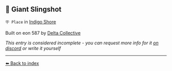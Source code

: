 ## 🏹 Giant Slingshot

`🪧 Place` in [Indigo Shore](https://zeithalt.github.io/r/indigo_shore.html)

Built on eon 587 by [Delta Collective](https://zeithalt.github.io/r/delta_collective.html)

_This entry is considered incomplete - you can request more info for it [on discord](<https://discord.com/channels/562910943848169472/1173922660489633802>) or write it yourself_


----------
[⬅️ Back to index](/index.md#ce70_s)